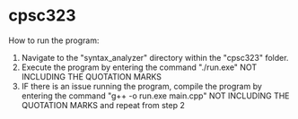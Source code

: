 # cpsc323
How to run the program:
  1. Navigate to the "syntax_analyzer" directory within the "cpsc323" folder.
  2. Execute the program by entering the command "./run.exe" NOT INCLUDING THE QUOTATION MARKS
  3. IF there is an issue running the program, compile the program by entering the command "g++ -o run.exe main.cpp" NOT INCLUDING THE QUOTATION MARKS and repeat from step 2
